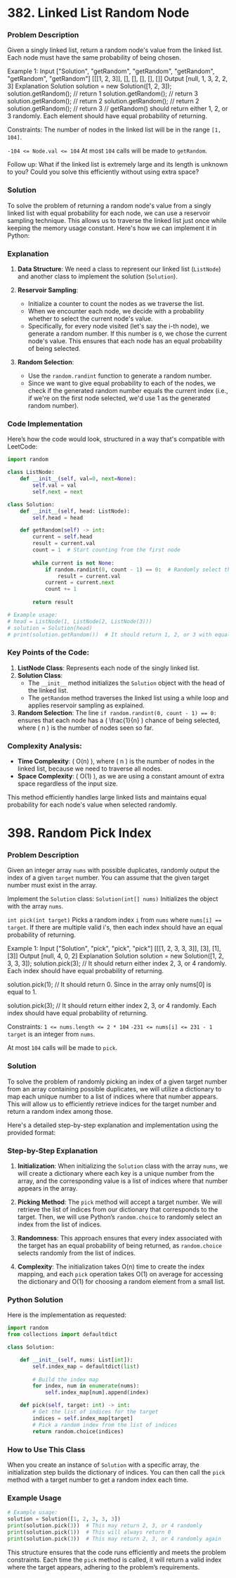 # 382. Linked List Random Node

### Problem Description 
Given a singly linked list, return a random node's value from the linked list. Each node must have the same probability of being chosen.


Example 1:
Input
["Solution", "getRandom", "getRandom", "getRandom", "getRandom", "getRandom"]
[[[1, 2, 3]], [], [], [], [], []]
Output
[null, 1, 3, 2, 2, 3]
Explanation
Solution solution = new Solution([1, 2, 3]);
solution.getRandom(); // return 1
solution.getRandom(); // return 3
solution.getRandom(); // return 2
solution.getRandom(); // return 2
solution.getRandom(); // return 3
// getRandom() should return either 1, 2, or 3 randomly. Each element should have equal probability of returning.


Constraints:
The number of nodes in the linked list will be in the range `[1, 104]`.

`-104 <= Node.val <= 104`
At most `104` calls will be made to `getRandom`.

Follow up:
What if the linked list is extremely large and its length is unknown to you?
Could you solve this efficiently without using extra space?

### Solution 
 To solve the problem of returning a random node's value from a singly linked list with equal probability for each node, we can use a reservoir sampling technique. This allows us to traverse the linked list just once while keeping the memory usage constant. Here's how we can implement it in Python:

### Explanation

1. **Data Structure**:
   We need a class to represent our linked list (`ListNode`) and another class to implement the solution (`Solution`).

2. **Reservoir Sampling**:
   - Initialize a counter to count the nodes as we traverse the list.
   - When we encounter each node, we decide with a probability whether to select the current node's value.
   - Specifically, for every node visited (let's say the i-th node), we generate a random number. If this number is `0`, we chose the current node's value. This ensures that each node has an equal probability of being selected.

3. **Random Selection**:
   - Use the `random.randint` function to generate a random number.
   - Since we want to give equal probability to each of the nodes, we check if the generated random number equals the current index (i.e., if we're on the first node selected, we'd use 1 as the generated random number).

### Code Implementation

Here’s how the code would look, structured in a way that's compatible with LeetCode:



```python
import random

class ListNode:
    def __init__(self, val=0, next=None):
        self.val = val
        self.next = next

class Solution:
    def __init__(self, head: ListNode):
        self.head = head

    def getRandom(self) -> int:
        current = self.head
        result = current.val
        count = 1  # Start counting from the first node
        
        while current is not None:
            if random.randint(0, count - 1) == 0:  # Randomly select this node
                result = current.val
            current = current.next
            count += 1
            
        return result

# Example usage:
# head = ListNode(1, ListNode(2, ListNode(3)))
# solution = Solution(head)
# print(solution.getRandom())  # It should return 1, 2, or 3 with equal probability.

```

### Key Points of the Code:

1. **ListNode Class**: Represents each node of the singly linked list.
2. **Solution Class**:
   - The `__init__` method initializes the `Solution` object with the head of the linked list.
   - The `getRandom` method traverses the linked list using a while loop and applies reservoir sampling as explained.
3. **Random Selection**: The line `if random.randint(0, count - 1) == 0:` ensures that each node has a \( \frac{1}{n} \) chance of being selected, where \( n \) is the number of nodes seen so far.

### Complexity Analysis:
- **Time Complexity**: \( O(n) \), where \( n \) is the number of nodes in the linked list, because we need to traverse all nodes.
- **Space Complexity**: \( O(1) \), as we are using a constant amount of extra space regardless of the input size. 

This method efficiently handles large linked lists and maintains equal probability for each node's value when selected randomly.

# 398. Random Pick Index

### Problem Description 
Given an integer array `nums` with possible duplicates, randomly output the index of a given `target` number. You can assume that the given target number must exist in the array.

Implement the `Solution` class:
`Solution(int[] nums)` Initializes the object with the array `nums`.

`int pick(int target)` Picks a random index `i` from `nums` where `nums[i] == target`. If there are multiple valid i's, then each index should have an equal probability of returning.


Example 1:
Input
["Solution", "pick", "pick", "pick"]
[[[1, 2, 3, 3, 3]], [3], [1], [3]]
Output
[null, 4, 0, 2]
Explanation
Solution solution = new Solution([1, 2, 3, 3, 3]);
solution.pick(3); // It should return either index 2, 3, or 4 randomly. Each index should have equal probability of returning.

solution.pick(1); // It should return 0. Since in the array only nums[0] is equal to 1.

solution.pick(3); // It should return either index 2, 3, or 4 randomly. Each index should have equal probability of returning.


Constraints:
`1 <= nums.length <= 2 * 104`
`-231 <= nums[i] <= 231 - 1`
`target` is an integer from `nums`.

At most `104` calls will be made to `pick`.

### Solution 
 To solve the problem of randomly picking an index of a given target number from an array containing possible duplicates, we will utilize a dictionary to map each unique number to a list of indices where that number appears. This will allow us to efficiently retrieve indices for the target number and return a random index among those.

Here's a detailed step-by-step explanation and implementation using the provided format:

### Step-by-Step Explanation

1. **Initialization**: When initializing the `Solution` class with the array `nums`, we will create a dictionary where each key is a unique number from the array, and the corresponding value is a list of indices where that number appears in the array.

2. **Picking Method**: The `pick` method will accept a target number. We will retrieve the list of indices from our dictionary that corresponds to the target. Then, we will use Python’s `random.choice` to randomly select an index from the list of indices.

3. **Randomness**: This approach ensures that every index associated with the target has an equal probability of being returned, as `random.choice` selects randomly from the list of indices.

4. **Complexity**: The initialization takes O(n) time to create the index mapping, and each `pick` operation takes O(1) on average for accessing the dictionary and O(1) for choosing a random element from a small list.

### Python Solution

Here is the implementation as requested:



```python
import random
from collections import defaultdict

class Solution:

    def __init__(self, nums: List[int]):
        self.index_map = defaultdict(list)
        
        # Build the index map
        for index, num in enumerate(nums):
            self.index_map[num].append(index)

    def pick(self, target: int) -> int:
        # Get the list of indices for the target
        indices = self.index_map[target]
        # Pick a random index from the list of indices
        return random.choice(indices)

```

### How to Use This Class

When you create an instance of `Solution` with a specific array, the initialization step builds the dictionary of indices. You can then call the `pick` method with a target number to get a random index each time.

### Example Usage



```python
# Example usage:
solution = Solution([1, 2, 3, 3, 3])
print(solution.pick(3))  # This may return 2, 3, or 4 randomly
print(solution.pick(1))  # This will always return 0
print(solution.pick(3))  # This may return 2, 3, or 4 randomly again

```

This structure ensures that the code runs efficiently and meets the problem constraints. Each time the `pick` method is called, it will return a valid index where the target appears, adhering to the problem’s requirements.

